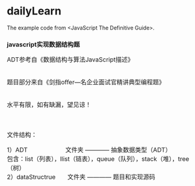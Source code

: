 # dailyLearn
The example code from &lt;JavaScript The Definitive Guide>.

<h3>javascript实现数据结构题</h3>

<div style = "font-size: 16px;font-family: "微软雅黑";">
ADT参考自《数据结构与算法JavaScript描述》<br/><br/>

题目部分来自《剑指offer—名企业面试官精讲典型编程题》<br/><br/>

水平有限，如有缺漏，望见谅！<br/><br/><br/>


文件结构：<br/>

1）ADT 　　　　　　文件夹 ———— 抽象数据类型（ADT）<br/>
	包含：list（列表），llist（链表），queue（队列），stack（堆），tree（树）<br/>
2）dataStructrue　　文件夹 ———— 题目和实现源码
</div>

	









